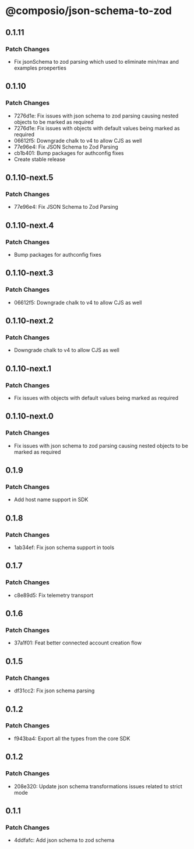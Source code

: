 # @composio/json-schema-to-zod

## 0.1.11

### Patch Changes

- Fix jsonSchema to zod parsing which used to eliminate min/max and examples proeperties

## 0.1.10

### Patch Changes

- 7276d1e: Fix issues with json schema to zod parsing causing nested objects to be marked as required
- 7276d1e: Fix issues with objects with default values being marked as required
- 06612f5: Downgrade chalk to v4 to allow CJS as well
- 77e96e4: Fix JSON Schema to Zod Parsing
- cb1b401: Bump packages for authconfig fixes
- Create stable release

## 0.1.10-next.5

### Patch Changes

- 77e96e4: Fix JSON Schema to Zod Parsing

## 0.1.10-next.4

### Patch Changes

- Bump packages for authconfig fixes

## 0.1.10-next.3

### Patch Changes

- 06612f5: Downgrade chalk to v4 to allow CJS as well

## 0.1.10-next.2

### Patch Changes

- Downgrade chalk to v4 to allow CJS as well

## 0.1.10-next.1

### Patch Changes

- Fix issues with objects with default values being marked as required

## 0.1.10-next.0

### Patch Changes

- Fix issues with json schema to zod parsing causing nested objects to be marked as required

## 0.1.9

### Patch Changes

- Add host name support in SDK

## 0.1.8

### Patch Changes

- 1ab34ef: Fix json schema support in tools

## 0.1.7

### Patch Changes

- c8e89d5: Fix telemetry transport

## 0.1.6

### Patch Changes

- 37a1f01: Feat better connected account creation flow

## 0.1.5

### Patch Changes

- df31cc2: Fix json schema parsing

## 0.1.2

### Patch Changes

- f943ba4: Export all the types from the core SDK

## 0.1.2

### Patch Changes

- 208e320: Update json schema transformations issues related to strict mode

## 0.1.1

### Patch Changes

- 4ddfafc: Add json schema to zod schema
